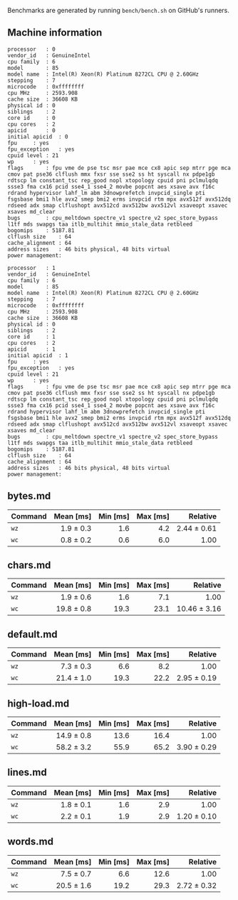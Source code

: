 Benchmarks are generated by running `bench/bench.sh` on GitHub's runners.

## Machine information

```text
processor	: 0
vendor_id	: GenuineIntel
cpu family	: 6
model		: 85
model name	: Intel(R) Xeon(R) Platinum 8272CL CPU @ 2.60GHz
stepping	: 7
microcode	: 0xffffffff
cpu MHz		: 2593.908
cache size	: 36608 KB
physical id	: 0
siblings	: 2
core id		: 0
cpu cores	: 2
apicid		: 0
initial apicid	: 0
fpu		: yes
fpu_exception	: yes
cpuid level	: 21
wp		: yes
flags		: fpu vme de pse tsc msr pae mce cx8 apic sep mtrr pge mca cmov pat pse36 clflush mmx fxsr sse sse2 ss ht syscall nx pdpe1gb rdtscp lm constant_tsc rep_good nopl xtopology cpuid pni pclmulqdq ssse3 fma cx16 pcid sse4_1 sse4_2 movbe popcnt aes xsave avx f16c rdrand hypervisor lahf_lm abm 3dnowprefetch invpcid_single pti fsgsbase bmi1 hle avx2 smep bmi2 erms invpcid rtm mpx avx512f avx512dq rdseed adx smap clflushopt avx512cd avx512bw avx512vl xsaveopt xsavec xsaves md_clear
bugs		: cpu_meltdown spectre_v1 spectre_v2 spec_store_bypass l1tf mds swapgs taa itlb_multihit mmio_stale_data retbleed
bogomips	: 5187.81
clflush size	: 64
cache_alignment	: 64
address sizes	: 46 bits physical, 48 bits virtual
power management:

processor	: 1
vendor_id	: GenuineIntel
cpu family	: 6
model		: 85
model name	: Intel(R) Xeon(R) Platinum 8272CL CPU @ 2.60GHz
stepping	: 7
microcode	: 0xffffffff
cpu MHz		: 2593.908
cache size	: 36608 KB
physical id	: 0
siblings	: 2
core id		: 1
cpu cores	: 2
apicid		: 1
initial apicid	: 1
fpu		: yes
fpu_exception	: yes
cpuid level	: 21
wp		: yes
flags		: fpu vme de pse tsc msr pae mce cx8 apic sep mtrr pge mca cmov pat pse36 clflush mmx fxsr sse sse2 ss ht syscall nx pdpe1gb rdtscp lm constant_tsc rep_good nopl xtopology cpuid pni pclmulqdq ssse3 fma cx16 pcid sse4_1 sse4_2 movbe popcnt aes xsave avx f16c rdrand hypervisor lahf_lm abm 3dnowprefetch invpcid_single pti fsgsbase bmi1 hle avx2 smep bmi2 erms invpcid rtm mpx avx512f avx512dq rdseed adx smap clflushopt avx512cd avx512bw avx512vl xsaveopt xsavec xsaves md_clear
bugs		: cpu_meltdown spectre_v1 spectre_v2 spec_store_bypass l1tf mds swapgs taa itlb_multihit mmio_stale_data retbleed
bogomips	: 5187.81
clflush size	: 64
cache_alignment	: 64
address sizes	: 46 bits physical, 48 bits virtual
power management:
```

## bytes.md

| Command | Mean [ms] | Min [ms] | Max [ms] |    Relative |
| :------ | --------: | -------: | -------: | ----------: |
| `wz`    | 1.9 ± 0.3 |      1.6 |      4.2 | 2.44 ± 0.61 |
| `wc`    | 0.8 ± 0.2 |      0.6 |      6.0 |        1.00 |

## chars.md

| Command |  Mean [ms] | Min [ms] | Max [ms] |     Relative |
| :------ | ---------: | -------: | -------: | -----------: |
| `wz`    |  1.9 ± 0.6 |      1.6 |      7.1 |         1.00 |
| `wc`    | 19.8 ± 0.8 |     19.3 |     23.1 | 10.46 ± 3.16 |

## default.md

| Command |  Mean [ms] | Min [ms] | Max [ms] |    Relative |
| :------ | ---------: | -------: | -------: | ----------: |
| `wz`    |  7.3 ± 0.3 |      6.6 |      8.2 |        1.00 |
| `wc`    | 21.4 ± 1.0 |     19.3 |     22.2 | 2.95 ± 0.19 |

## high-load.md

| Command |  Mean [ms] | Min [ms] | Max [ms] |    Relative |
| :------ | ---------: | -------: | -------: | ----------: |
| `wz`    | 14.9 ± 0.8 |     13.6 |     16.4 |        1.00 |
| `wc`    | 58.2 ± 3.2 |     55.9 |     65.2 | 3.90 ± 0.29 |

## lines.md

| Command | Mean [ms] | Min [ms] | Max [ms] |    Relative |
| :------ | --------: | -------: | -------: | ----------: |
| `wz`    | 1.8 ± 0.1 |      1.6 |      2.9 |        1.00 |
| `wc`    | 2.2 ± 0.1 |      1.9 |      2.9 | 1.20 ± 0.10 |

## words.md

| Command |  Mean [ms] | Min [ms] | Max [ms] |    Relative |
| :------ | ---------: | -------: | -------: | ----------: |
| `wz`    |  7.5 ± 0.7 |      6.6 |     12.6 |        1.00 |
| `wc`    | 20.5 ± 1.6 |     19.2 |     29.3 | 2.72 ± 0.32 |
